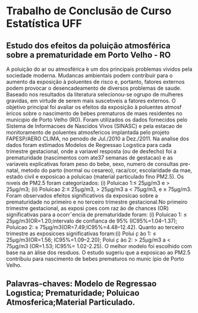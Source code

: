# Trabalho de Conclusão de Curso Estatística UFF
## Estudo dos efeitos da poluição atmosférica sobre a prematuridade em Porto Velho - RO
A poluição do ar ou atmosférica  ́e um dos principais problemas vividos pela sociedade moderna. Mudancas ambientais podem contribuir para o aumento da exposição à poluentes de risco e, portanto, fatores externos podem provocar o desencadeamento de diversos problemas de saude. Baseado nos resultados da literatura selecionou-se ogrupo de mulheres gravidas, em virtude de serem mais suscetıveis a fatores externos.
O objetivo principal foi avaliar os efeitos da exposição à poluentes atmosf ́ericos sobre o nascimento de bebes prematuros de maes residentes no municıpio de Porto Velho (RO). Foram utilizados os dados fornecidos pelo Sistema de Informacoes de Nascidos Vivos
(SINASC) e pela estacao de monitoramento de poluentes atmosfericos implantada pelo projeto FAPESP/AERO CLIMA, no perıodo de Jul./2010 a Dez./2011. Na analise dos dados foram estimados Modelos de Regressao Logıstica para cada trimestre gestacional, onde a variavel resposta (ou de desfecho) foi a prematuridade (nascimentos com ate37 semanas de gestacao) e as variaveis explicativas foram peso do bebe, sexo, numero de consultas pre-natal, metodo do parto (normal ou cesareo), raca/cor, escolaridade da mae, estado civil e exposicao a poluicao (material particulado fino PM2.5). Os nıveis de PM2.5 foram categorizados: (i) Poluicao 1:≤ 25μg/m3 e > 25μg/m3; (ii) Poluicao 2:≤ 25μg/m3, > 25μg/m3 a < 75μg/m3, e ≥ 75μg/m3. Foram observados efeitos significativos da exposicao sobre a prematuridade no primeiro e no terceiro trimestre gestacional.No primeiro trimestre gestacional, as exposi ̧coes com raz ̃ao de chances (OR) significativas para a ocorrˆencia de prematuridade foram: (i) Poluicao 1: ≤ 25μg/m3(OR=1.20;intervalo de confianca de 95% (IC95%=1.04–1.37); Poluicao 2: ≥ 75μg/m3(OR=7.49;IC95%=4.48–12.42). Quanto ao terceiro trimestre as exposicoes significativas foram:(i) Polui ̧c ̃ao 1: ≤ 25μg/m3(OR=1.56; IC95%=1.09–2.20); Polui ̧c ̃ao 2: > 25μg/m3 a < 75μg/m3 (OR=1.53; IC95%= 1.02-2.25). O melhor modelo foi escolhido com base na an ́alise dos resıduos. O estudo sugeriu que a exposicao ao PM2.5 contribuiu para nascimento de bebes prematuros no munic ́ıpio de Porto Velho.

## Palavras-chaves: Modelo de Regressao Logıstica; Prematuridade; Poluicao Atmosferica;Material Particulado.

